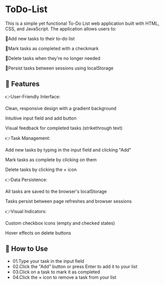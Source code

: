 # ToDo-List
This is a simple yet functional To-Do List web application built with HTML, CSS, and JavaScript. The application allows users to:

🚀Add new tasks to their to-do list

🚀Mark tasks as completed with a checkmark

🚀Delete tasks when they're no longer needed

🚀Persist tasks between sessions using localStorage

## 🔋 Features

👉User-Friendly Interface:

Clean, responsive design with a gradient background

Intuitive input field and add button

Visual feedback for completed tasks (strikethrough text)

👉Task Management:

Add new tasks by typing in the input field and clicking "Add"

Mark tasks as complete by clicking on them

Delete tasks by clicking the × icon

👉Data Persistence:

All tasks are saved to the browser's localStorage

Tasks persist between page refreshes and browser sessions

👉Visual Indicators:

Custom checkbox icons (empty and checked states)

Hover effects on delete buttons

## 🤸 How to Use
<ul>
  <li>01.Type your task in the input field</li>
  <li>02.Click the "Add" button or press Enter to add it to your list</li>
  <li>03.Click on a task to mark it as completed</li>
  <li>04.Click the × icon to remove a task from your list</li>
</ul>
